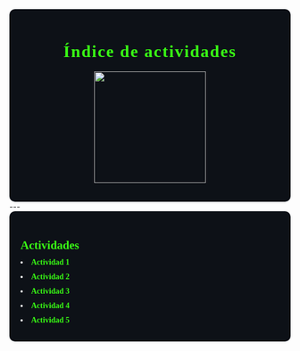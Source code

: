<div style="background-color:#0d1117; color:white; padding:20px; border-radius:10px;"> 

<h1 align="center"> <span style="color:#39FF14; font-weight: 900; font-family:Consolas; font-size:30px; letter-spacing: 2px;">Índice de actividades</span></h1>

 <p align="center"> <img src="../imgs/Indice.png" width="200" /><br>
  </p>
  </div>
   ---
  <div style="background-color:#0d1117; color:white; padding:20px; border-radius:10px; font-family:Consolas;"> <h2 style="color:#39FF14; font-weight:900; margin-bottom:10px;">Actividades</h2> 
  
  <ul style="list-style-position: inside; padding-left: 0; margin: 0;"> 
  <li style="margin-bottom:10px;"> 
  <a href="https://adrian-623.github.io/PortafolioA/Ing_Mecatronica/Introducci%C3%B3n_a_la_mecatr%C3%B3nica/Actividades/Actividad_1/" style="color:#39FF14; text-decoration:none; font-weight:900;"> Actividad 1 
  </a> 
  </li> 
  <li style="margin-bottom:10px;"> <a href="https://adrian-623.github.io/PortafolioA/Ing_Mecatronica/Introducci%C3%B3n_a_la_mecatr%C3%B3nica/Actividades/Actividad_2/"
   style="color:#39FF14; text-decoration:none; font-weight:900;"> Actividad 2 
  </a> 
  </li> 
  <li style="margin-bottom:10px;"> <a href="https://adrian-623.github.io/PortafolioA/Ing_Mecatronica/Introducci%C3%B3n_a_la_mecatr%C3%B3nica/Actividades/Actividad_3/"
   style="color:#39FF14; text-decoration:none; font-weight:900;"> Actividad 3 
  </a> 
  </li> 
  <li style="margin-bottom:10px;"> <a href="https://adrian-623.github.io/PortafolioA/Ing_Mecatronica/Introducci%C3%B3n_a_la_mecatr%C3%B3nica/Actividades/Actividad_4/"
   style="color:#39FF14; text-decoration:none; font-weight:900;"> Actividad 4
   </a>
   </li> 
   <li style="margin-bottom:10px;"> <a href="https://adrian-623.github.io/PortafolioA/Ing_Mecatronica/Introducci%C3%B3n_a_la_mecatr%C3%B3nica/Actividades/Actividad_5/"
    style="color:#39FF14; text-decoration:none; font-weight:900;"> Actividad 5 
   </a> 
   </li>
    </ul> 
    </div>

  <script>
    // Hover efecto para los links
    const links = document.querySelectorAll('a');
    links.forEach(link => {
      link.addEventListener('mouseover', () => link.style.color = '#00FFCC');
      link.addEventListener('mouseout', () => link.style.color = '#39FF14');
    });
  </script>
</div>
